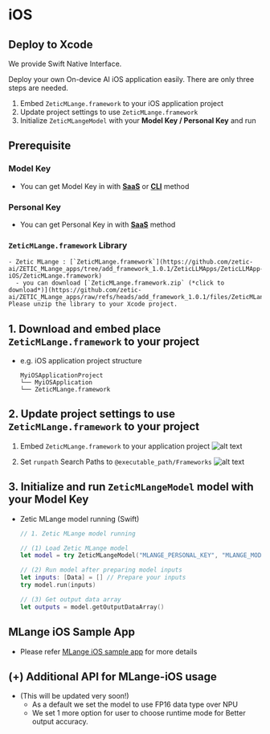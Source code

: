 iOS
===

Deploy to Xcode
---------------

 We provide Swift Native Interface.

Deploy your own On-device AI iOS application easily.
There are only three steps are needed.
  1. Embed `ZeticMLange.framework` to your iOS application project
  2. Update project settings to use `ZeticMLange.framework`
  3. Initialize `ZeticMLangeModel` with your **Model Key / Personal Key** and run


## Prerequisite

### Model Key
- You can get Model Key in with [**SaaS**](../steps/generate_model_key/generate-to-SaaS.md) or [**CLI**](../steps/generate_model_key/generate-to-CLI.md) method
### Personal Key
- You can get Personal Key in with [**SaaS**](../steps/generate_personal_key/index.rst) method
### `ZeticMLange.framework` Library
    - Zetic MLange : [`ZeticMLange.framework`](https://github.com/zetic-ai/ZETIC_MLange_apps/tree/add_framework_1.0.1/ZeticLLMApps/ZeticLLMApp-iOS/ZeticMLange.framework)
      - you can download [`ZeticMLange.framework.zip` (*click to download*)](https://github.com/zetic-ai/ZETIC_MLange_apps/raw/refs/heads/add_framework_1.0.1/files/ZeticMLange.framework.zip). Please unzip the library to your Xcode project.


## 1. Download and embed place `ZeticMLange.framework` to your project

  - e.g. iOS application project structure
    ```
    MyiOSApplicationProject
    └── MyiOSApplication
    └── ZeticMLange.framework
    ```

## 2. Update project settings to use `ZeticMLange.framework` to your project

1. Embed `ZeticMLange.framework` to your application project
![alt text](iOS_imgs/mlange_xcode_app_setting_01.png)

2. Set `runpath` Search Paths to `@executable_path/Frameworks`
![alt text](iOS_imgs/mlange_xcode_app_setting_02.png)


## 3. Initialize and run `ZeticMLangeModel` model with your Model Key

  - Zetic MLange model running (Swift)

    ``` swift
    // 1. Zetic MLange model running

    // (1) Load Zetic MLange model
    let model = try ZeticMLangeModel("MLANGE_PERSONAL_KEY", "MLANGE_MODEL_KEY")

    // (2) Run model after preparing model inputs
    let inputs: [Data] = [] // Prepare your inputs
    try model.run(inputs)

    // (3) Get output data array
    let outputs = model.getOutputDataArray()
    ```

## MLange iOS Sample App
  - Please refer [MLange iOS sample app](https://github.com/zetic-ai/zetic_mlange_ios_sample) for more details


## (+) Additional API for MLange-iOS usage
- (This will be updated very soon!)
  - As a default we set the model to use FP16 data type over NPU
  - We set 1 more option for user to choose runtime mode for Better output accuracy.
